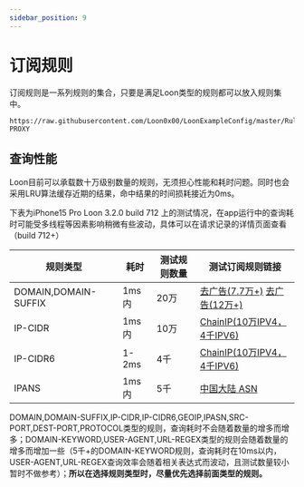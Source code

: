 ```yaml
---
sidebar_position: 9
---
```


# 订阅规则
订阅规则是一系列规则的集合，只要是满足Loon类型的规则都可以放入规则集中。
```
https://raw.githubusercontent.com/Loon0x00/LoonExampleConfig/master/Rule/ExampleRule.list, PROXY
```

## 查询性能
Loon目前可以承载数十万级别数量的规则，无须担心性能和耗时问题。同时也会采用LRU算法缓存近期的结果，命中结果的时间损耗接近为0ms。

下表为iPhone15 Pro Loon 3.2.0 build 712 上的测试情况，在app运行中的查询耗时可能受多线程等因素影响稍微有些波动，具体可以在请求记录的详情页面查看（build 712+）

| 规则类型     | 耗时 | 测试规则数量 |测试订阅规则链接|
| ----------- | ----------- | ----------- | ----------- |
| DOMAIN,DOMAIN-SUFFIX|  1ms内   | 20万 | [去广告(7.7万+)](https://raw.githubusercontent.com/GMOogway/shadowrocket-rules/master/sr_reject_list.module) [去广告(12万+)](https://adrules.top/adrules.list)|
| IP-CIDR   |    1ms内     | 10万 | [ChainIP(10万IPV4，4千IPV6)](https://raw.githubusercontent.com/Loon0x00/LoonLiteRules/main/direct/chinaIPTest.list) |
| IP-CIDR6| 1-2ms  | 4千| [ChainIP(10万IPV4，4千IPV6)](https://raw.githubusercontent.com/Loon0x00/LoonLiteRules/main/direct/chinaIPTest.list)|
|IPANS|1ms内|5千|[中国大陆 ASN](https://raw.githubusercontent.com/VirgilClyne/GetSomeFries/main/ruleset/ASN.China.list)|

DOMAIN,DOMAIN-SUFFIX,IP-CIDR,IP-CIDR6,GEOIP,IPASN,SRC-PORT,DEST-PORT,PROTOCOL类型的规则，查询耗时不会随着数量的增多而增多；DOMAIN-KEYWORD,USER-AGENT,URL-REGEX类型的规则会随着数量的增多而增加一些（5千+的DOMAIN-KEYWORD规则，查询耗时在10ms以内，USER-AGENT,URL-REGEX查询效率会随着相关表达式而波动，且测试数量较小暂时不做参考）；**所以在选择规则类型时，尽量优先选择前面类型的规则。**